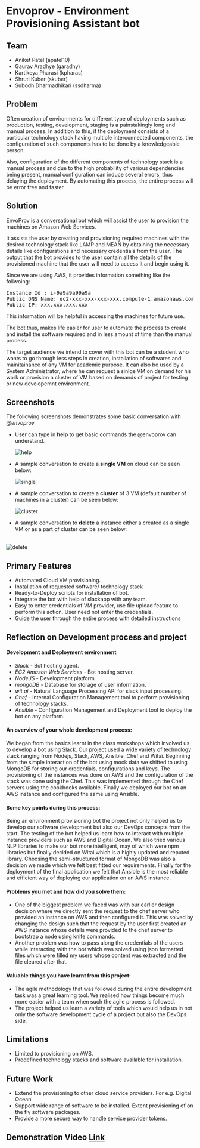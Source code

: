 # Envoprov - Environment Provisioning Assistant bot

## Team

* Aniket Patel (apatel10)
* Gaurav Aradhye (garadhy)
* Kartikeya Pharasi (kpharas)
* Shruti Kuber (skuber)
* Subodh Dharmadhikari (ssdharma)


## Problem

Often creation of environments for different type of deployments such as production, testing, development, staging is a painstakingly long and manual process. In addition to this, if the deployment consists of a particular technology stack having multiple interconnected components, the configuration of such components has to be done by a knowledgeable person.

Also, configuration of the different components of technology stack is a manual process and due to the high probability of various dependencies being present, manual configuration can induce several errors, thus delaying the deployment. By automating this process, the entire process will be error free and faster.

## Solution

EnvoProv is a conversational bot which will assist the user to provision the machines on Amazon Web Services.

It assists the user by creating and provisioning required machines with the desired technology stack like LAMP and MEAN by obtaining the necessary details like configurations and necessary credentials from the user. The output that the bot provides to the user contain all the details of the provisioned machine that the user will need to access it and begin using it.

Since we are using AWS, it provides information something like the follwoing:

<pre>
Instance Id : i-9a9a9a99a9a
Public DNS Name: ec2-xxx-xxx-xxx-xxx.compute-1.amazonaws.com
Public IP: xxx.xxx.xxx.xxx
</pre>

This information will be helpful in accessing the machines for future use.

The bot thus, makes life easier for user to automate the process to create and install the software required and in less amount of time than the manual process.

The target audience we intend to cover with this bot can be a student who wants to go through less steps in creation, installation of softwares and mainitainance of any VM for academic purpose. It can also be used by a System Administrator, where he can request a sinlge VM on demand for his work or provision a cluster of VM based on demands of project for testing or new developemnt environment.

## Screenshots

The following screenshots demonstrates some basic conversation with _@envoprov_

* User can type in **help** to get basic commands the @envoprov can understand.

  ![help](./docs/help.PNG)


* A sample conversation to create a **single VM** on cloud can be seen below:

  ![single](./docs/singleworkflow.PNG)


* A sample conversation to create a **cluster** of 3 VM (default number of machines in a cluster) can be seen below:

  ![cluster](./docs/clusterworkflow.PNG)

 * A sample conversation to **delete** a instance either a created as a single VM or as a part of cluster can be seen below:

 <br>![delete](./docs/deleteworkflow.PNG)



## Primary Features

* Automated Cloud VM provisioning.
* Installation of requested software/ technology stack
* Ready-to-Deploy scripts for installation of bot.
* Integrate the bot with help of slackapp with any team.
* Easy to enter credentials of VM provider, use file upload feature to perform this action. User need not enter the credentials.
* Guide the user through the entire process with detailed instructions

## Reflection on Development process and project

#### Development and Deployment environment

 * _Slack_  - Bot hosting agent.
 * _EC2 Amazon Web Services_ - Bot hosting server.
 * _NodeJS_ - Development platform.
 * _mongoDB_ - Database for storage of user information.
 * _wit.ai_ - Natural Language Processing API for slack input processing.
 * _Chef_ - Internal Configuration Management tool to perform provisioning of technology stacks.
 * _Ansible_ - Configuration Management and Deployment tool to deploy the bot on any platform.

#### An overview of your whole development process:<br>
<p> We began from the basics learnt in the class workshops which involved us to develop a bot using Slack. Our project used a wide variety of technology stack ranging from Nodejs, Slack, AWS, Ansible, Chef and Witai. Beginning from the simple interaction of the bot using mock data we shifted to using MongoDB for storing our credentials, configurations and keys. The provisioning of the instances was done on AWS and the configuration of the stack was done using the Chef. This was implemented through the Chef servers using the cookbooks available. Finally we deployed our bot on an AWS instance and configured the same using Ansible.</p>

#### Some key points during this process:<br>
<p>Being an environment provisioning bot the project not only helped us to develop our software development but also our DevOps concepts from the start. The testing of the bot helped us learn how to interact with multiple instance providers such as AWS and Digital Ocean. We also tried various NLP libraries to make our bot more intelligent, may of which were npm libraries but finally decided on Witai which is a highly updated and reputed library. Choosing the semi-structured format of MongoDB was also a decision we made which we felt best fitted our requirements. Finally for the deployment of the final application we felt that Ansible is the most reliable and efficient way of deploying our application on an AWS instance.<p>

#### Problems you met and how did you solve them:<br>
* One of the biggest problem we faced was with our earlier design decision where we directly sent the request to the chef server who provided an instance on AWS and then configured it. This was solved by changing the design such that the request by the user first created an AWS instance whose details were provided to the chef server to bootstrap a node using knife commands.
* Another problem was how to pass along the credentials of the users while interacting with the bot which was solved using json formatted files which were filled my users whose content was extracted and the file cleared after that.

#### Valuable things you have learnt from this project:<br>
* The agile methodology that was followed during the entire development task was a great learning tool. We realised how things become much more easier with a team when such the agile process is followed.
* The project helped us learn a variety of tools which would help us in not only the software development cycle of a project but also the DevOps side.

## Limitations

* Limited to provisioning on AWS.
* Predefined technology stacks and software available for installation.


## Future Work

* Extend the provisioning to other cloud service providers. For e.g. Digital Ocean
* Support wide range of software to be installed. Extent provisioning of on the fly software packages.
* Provide a more secure way to handle service provider tokens.

## Demonstration Video [Link](https://youtu.be/AzfSQY2slm4?list=PLwmjVRRFEyJBHnXTYjiCU_K2LWgS93Q_Q)
